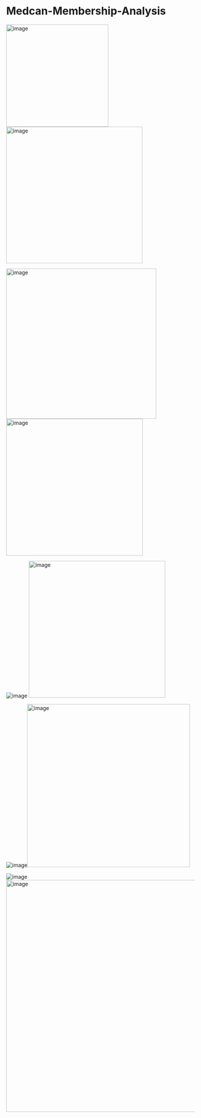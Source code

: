 # Medcan-Membership-Analysis

<img width="273" alt="image" src="https://user-images.githubusercontent.com/42988310/139526484-681a22d3-c7b3-4e51-bbdc-9e416ec4b747.png"> <img width="364" alt="image" src="https://user-images.githubusercontent.com/42988310/139526494-81ddf18f-4425-4180-a4ed-7ffbe3811ad2.png">

<img width="401" alt="image" src="https://user-images.githubusercontent.com/42988310/139526496-92d6bc57-c0c1-4f1b-ac40-ade25fda2aa5.png">
<img width="365" alt="image" src="https://user-images.githubusercontent.com/42988310/139526501-e699a0d0-6eb1-41ee-8ea4-4d80c9687fa8.png">

![image](https://user-images.githubusercontent.com/42988310/139526538-ec518ba6-1108-4d6c-b436-3157b2898e08.png) <img width="365" alt="image" src="https://user-images.githubusercontent.com/42988310/139526639-b420ac67-c39a-4ece-8a2f-ab401fc09cb9.png">


![image](https://user-images.githubusercontent.com/42988310/139526630-acdb8c19-4897-49ed-b62b-1042ca8e8c51.png)<img width="435" alt="image" src="https://user-images.githubusercontent.com/42988310/139526508-a55725b5-3b09-4eea-8d08-099d28bdf03b.png">


![image](https://user-images.githubusercontent.com/42988310/139526526-51fe967b-f4cc-4187-a542-d6200d9b7b1a.png) <img width="619" alt="image" src="https://user-images.githubusercontent.com/42988310/139526511-15c73d26-3fb2-4f58-8a51-105ac784a554.png">
